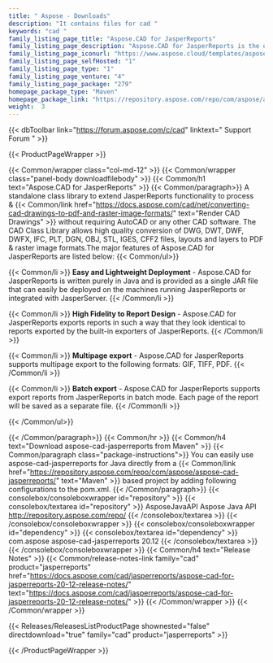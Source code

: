 ```yaml
---
title: " Aspose - Downloads"
description: "It contains files for cad "
keywords: "cad "
family_listing_page_title: "Aspose.CAD for JasperReports"
family_listing_page_description: "Aspose.CAD for JasperReports is the only solution on the market that makes it possible to export reports from JasperReports to various vector and raster image file formats such as PDF, WMF, SVG, EMF, BMP, GIF, JPG, JPEG, DICOM, WEBP, JP2, JPEG2000, PNG, TIFF, PSD and operate with various CAD and BIM file formats: DWG, DXF, DWT, DGN, DWF, DWFX, IFC, STL, IGES, PLT, CF2, OBJ, HPGL, IGS"
family_listing_page_iconurl: "https://www.aspose.cloud/templates/aspose/img/products/cad/aspose_cad-for-jasperreports.svg"
family_listing_page_selfHosted: "1"
family_listing_page_type: "1"
family_listing_page_venture: "4"
family_listing_page_package: "279"
homepage_package_type: "Maven"
homepage_package_link: "https://repository.aspose.com/repo/com/aspose/aspose-cad-jasperreports/"
weight:  3
---
```


{{< dbToolbar link="https://forum.aspose.com/c/cad" linktext=" Support Forum " >}}


{{< ProductPageWrapper >}}

<!-- ProductPageContent-->
{{< Common/wrapper class="col-md-12" >}}
{{< Common/wrapper class="panel-body downloadfilebody" >}}
{{< Common/h1 text="Aspose.CAD for JasperReports" >}}
{{< Common/paragraph>}}
A standalone class library to extend JasperReports functionality to process &&nbsp;{{< Common/link href="https://docs.aspose.com/cad/net/converting-cad-drawings-to-pdf-and-raster-image-formats/" text="Render CAD Drawings"  >}}&nbsp;without requiring AutoCAD or any other CAD software. The CAD Class Library allows high quality conversion of DWG, DWT, DWF, DWFX, IFC, PLT, DGN, OBJ, STL, IGES, CFF2 files, layouts and layers to PDF & raster image formats.The major features of Aspose.CAD for JasperReports are listed below: {{< Common/ul>}}
 
   {{< Common/li >}} <b>Easy and Lightweight Deployment</b> - Aspose.CAD for JasperReports is written purely in Java and is provided as a single JAR file that can easily be deployed on the machines running JasperReports or integrated with JasperServer. {{< /Common/li >}}

   {{< Common/li >}} <b>High Fidelity to Report Design</b> - Aspose.CAD for JasperReports exports reports in such a way that they look identical to reports exported by the built-in exporters of JasperReports. {{< /Common/li >}}

   {{< Common/li >}} <b>Multipage export</b> - Aspose.CAD for JasperReports supports multipage export to the following formats:  GIF, TIFF, PDF. {{< /Common/li >}}

   {{< Common/li >}} <b>Batch export</b> - Aspose.CAD for JasperReports supports export reports from JasperReports in batch mode. Each page of the report will be saved as a separate file. {{< /Common/li >}}

 {{< /Common/ul>}}

{{< /Common/paragraph>}}
{{< Common/hr >}}
{{< Common/h4 text="Download aspose-cad-jasperreports from Maven"  >}}
{{< Common/paragraph class="package-instructions">}}
You can easily use aspose-cad-jasperreports for Java directly from a {{< Common/link href="https://repository.aspose.com/repo/com/aspose/aspose-cad-jasperreports/" text="Maven"  >}} based project by adding following configurations to the pom.xml.
 {{< /Common/paragraph>}}
{{< consolebox/consoleboxwrapper id="repository" >}}
       {{< consolebox/textarea id="repository" >}} <repository>
    <id>AsposeJavaAPI</id>
    <name>Aspose Java API</name>
    <url>http://repository.aspose.com/repo/</url>
</repository> {{< /consolebox/textarea >}}
{{< /consolebox/consoleboxwrapper >}}
{{< consolebox/consoleboxwrapper id="dependency" >}}
       {{< consolebox/textarea id="dependency" >}} <dependency>
  <groupId>com.aspose</groupId>
  <artifactId>aspose-cad-jasperreports</artifactId>
  <version>20.12</version>
</dependency> {{< /consolebox/textarea >}}
{{< /consolebox/consoleboxwrapper >}}
{{< Common/h4 text="Release Notes"  >}}
{{< Common/release-notes-link family="cad" product="jasperreports" href="https://docs.aspose.com/cad/jasperreports/aspose-cad-for-jasperreports-20-12-release-notes/" text="https://docs.aspose.com/cad/jasperreports/aspose-cad-for-jasperreports-20-12-release-notes/"  >}}
{{< /Common/wrapper >}}
{{< /Common/wrapper >}}

<!-- /ProductPageContent-->



<!-- ReleasesListProductPage-->
   {{< Releases/ReleasesListProductPage shownested="false"  directdownload="true" family="cad" product="jasperreports" >}}
<!-- /ReleasesListProductPage-->

{{< /ProductPageWrapper >}}

